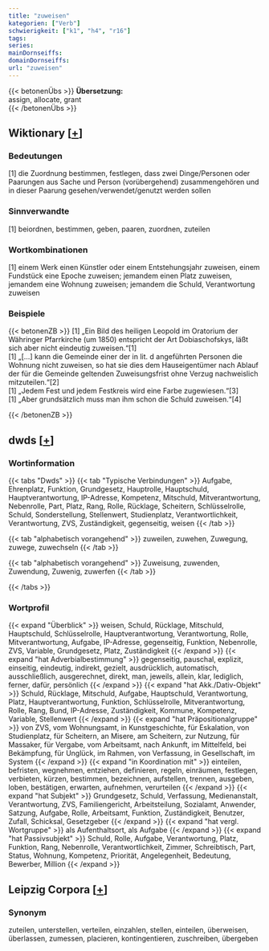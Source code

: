 ```yaml
---
title: "zuweisen"
kategorien: ["Verb"]
schwierigkeit: ["k1", "h4", "r16"]
tags:
series:
mainDornseiffs:
domainDornseiffs:
url: "zuweisen"
---
```


{{< betonenÜbs >}}
**Übersetzung:**  
assign, allocate, grant  
{{< /betonenÜbs >}}

## Wiktionary [[+](https://de.wiktionary.org/wiki/zuweisen)]

### Bedeutungen
[1] die Zuordnung bestimmen, festlegen, dass zwei Dinge/Personen oder Paarungen aus Sache und Person (vorübergehend) zusammengehören und in dieser Paarung gesehen/verwendet/genutzt werden sollen  

### Sinnverwandte
[1] beiordnen, bestimmen, geben, paaren, zuordnen, zuteilen  

### Wortkombinationen
[1] einem Werk einen Künstler oder einem Entstehungsjahr zuweisen, einem Fundstück eine Epoche zuweisen; jemandem einen Platz zuweisen, jemandem eine Wohnung zuweisen; jemandem die Schuld, Verantwortung zuweisen  

### Beispiele
{{< betonenZB >}}
[1] „Ein Bild des heiligen Leopold im Oratorium der Währinger Pfarrkirche (um 1850) entspricht der Art Dobiaschofskys, läßt sich aber nicht eindeutig zuweisen.“[1]  
[1] „[…] kann die Gemeinde einer der in lit. d angeführten Personen die Wohnung nicht zuweisen, so hat sie dies dem Hauseigentümer nach Ablauf der für die Gemeinde geltenden Zuweisungsfrist ohne Verzug nachweislich mitzuteilen.“[2]  
[1] „Jedem Fest und jedem Festkreis wird eine Farbe zugewiesen.“[3]  
[1] „Aber grundsätzlich muss man ihm schon die Schuld zuweisen.“[4]  

{{< /betonenZB >}}


## dwds [[+](https://www.dwds.de/wb/zuweisen)]

### Wortinformation
{{< tabs "Dwds" >}}
{{< tab "Typische Verbindungen" >}}
Aufgabe, Ehrenplatz, Funktion, Grundgesetz, Hauptrolle, Hauptschuld, Hauptverantwortung, IP-Adresse, Kompetenz, Mitschuld, Mitverantwortung, Nebenrolle, Part, Platz, Rang, Rolle, Rücklage, Scheitern, Schlüsselrolle, Schuld, Sonderstellung, Stellenwert, Studienplatz, Verantwortlichkeit, Verantwortung, ZVS, Zuständigkeit, gegenseitig, weisen
{{< /tab >}}

{{< tab "alphabetisch vorangehend" >}}
zuweilen, zuwehen, Zuwegung, zuwege, zuwechseln
{{< /tab >}}

{{< tab "alphabetisch vorangehend" >}}
Zuweisung, zuwenden, Zuwendung, Zuwenig, zuwerfen
{{< /tab >}}

{{< /tabs >}}

### Wortprofil
{{< expand "Überblick" >}} weisen, Schuld, Rücklage, Mitschuld, Hauptschuld, Schlüsselrolle, Hauptverantwortung, Verantwortung, Rolle, Mitverantwortung, Aufgabe, IP-Adresse, gegenseitig, Funktion, Nebenrolle, ZVS, Variable, Grundgesetz, Platz, Zuständigkeit {{< /expand >}}
{{< expand "hat Adverbialbestimmung" >}} gegenseitig, pauschal, explizit, einseitig, eindeutig, indirekt, gezielt, ausdrücklich, automatisch, ausschließlich, ausgerechnet, direkt, man, jeweils, allein, klar, lediglich, ferner, dafür, persönlich {{< /expand >}}
{{< expand "hat Akk./Dativ-Objekt" >}} Schuld, Rücklage, Mitschuld, Aufgabe, Hauptschuld, Verantwortung, Platz, Hauptverantwortung, Funktion, Schlüsselrolle, Mitverantwortung, Rolle, Rang, Bund, IP-Adresse, Zuständigkeit, Kommune, Kompetenz, Variable, Stellenwert {{< /expand >}}
{{< expand "hat Präpositionalgruppe" >}} von ZVS, vom Wohnungsamt, in Kunstgeschichte, für Eskalation, von Studienplatz, für Scheitern, an Misere, am Scheitern, zur Nutzung, für Massaker, für Vergabe, vom Arbeitsamt, nach Ankunft, im Mittelfeld, bei Bekämpfung, für Unglück, im Rahmen, von Verfassung, in Gesellschaft, im System {{< /expand >}}
{{< expand "in Koordination mit" >}} einteilen, befristen, wegnehmen, entziehen, definieren, regeln, einräumen, festlegen, verbieten, kürzen, bestimmen, bezeichnen, aufstellen, trennen, ausgeben, loben, bestätigen, erwarten, aufnehmen, verurteilen {{< /expand >}}
{{< expand "hat Subjekt" >}} Grundgesetz, Schuld, Verfassung, Medienanstalt, Verantwortung, ZVS, Familiengericht, Arbeitsteilung, Sozialamt, Anwender, Satzung, Aufgabe, Rolle, Arbeitsamt, Funktion, Zuständigkeit, Benutzer, Zufall, Schicksal, Gesetzgeber {{< /expand >}}
{{< expand "hat vergl. Wortgruppe" >}} als Aufenthaltsort, als Aufgabe {{< /expand >}}
{{< expand "hat Passivsubjekt" >}} Schuld, Rolle, Aufgabe, Verantwortung, Platz, Funktion, Rang, Nebenrolle, Verantwortlichkeit, Zimmer, Schreibtisch, Part, Status, Wohnung, Kompetenz, Priorität, Angelegenheit, Bedeutung, Bewerber, Million {{< /expand >}}

## Leipzig Corpora [[+](https://corpora.uni-leipzig.de/en/res?word=zuweisen&corpusId=deu_newscrawl-public_2018)]


### Synonym
zuteilen, unterstellen, verteilen, einzahlen, stellen, einteilen, überweisen, überlassen, zumessen, placieren, kontingentieren, zuschreiben, übergeben

